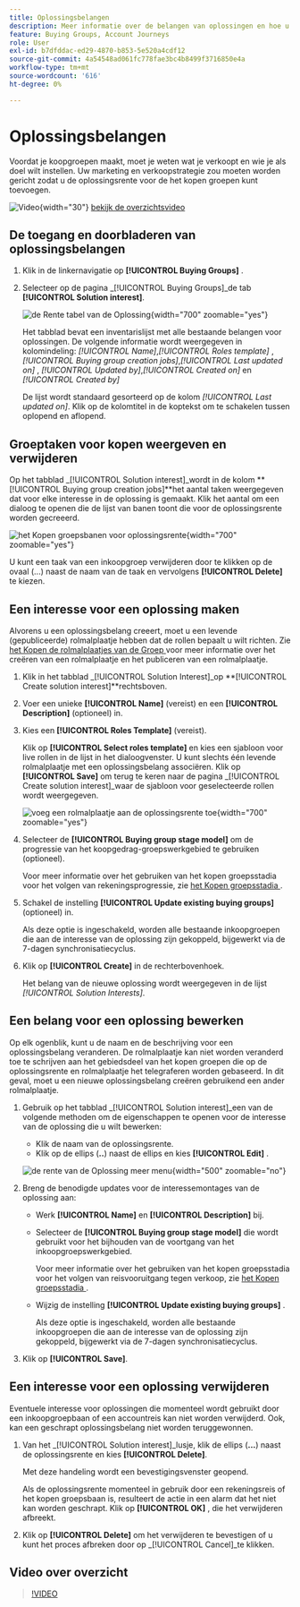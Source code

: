 ```yaml
---
title: Oplossingsbelangen
description: Meer informatie over de belangen van oplossingen en hoe u deze kunt definiëren voor gebruik in uw inkoopgroepen.
feature: Buying Groups, Account Journeys
role: User
exl-id: b7dfddac-ed29-4870-b853-5e520a4cdf12
source-git-commit: 4a54548ad061fc778fae3bc4b8499f3716850e4a
workflow-type: tm+mt
source-wordcount: '616'
ht-degree: 0%

---
```


# Oplossingsbelangen

Voordat je koopgroepen maakt, moet je weten wat je verkoopt en wie je als doel wilt instellen. Uw marketing en verkoopstrategie zou moeten worden gericht zodat u de oplossingsrente voor de het kopen groepen kunt toevoegen.

![ Video ](../../assets/do-not-localize/icon-video.svg){width="30"} [ bekijk de overzichtsvideo ](#overview-video)

## De toegang en doorbladeren van oplossingsbelangen

1. Klik in de linkernavigatie op **[!UICONTROL Buying Groups]** .

1. Selecteer op de pagina _[!UICONTROL Buying Groups]_de tab **[!UICONTROL Solution interest]**.

   ![ de Rente tabel van de Oplossing ](assets/solution-interest-tab.png){width="700" zoomable="yes"}

   Het tabblad bevat een inventarislijst met alle bestaande belangen voor oplossingen. De volgende informatie wordt weergegeven in kolomindeling: _[!UICONTROL Name]_,_[!UICONTROL Roles template]_ , _[!UICONTROL Buying group creation jobs]_,_[!UICONTROL Last updated on]_ , _[!UICONTROL Updated by]_,_[!UICONTROL Created on]_ en _[!UICONTROL Created by]_

   De lijst wordt standaard gesorteerd op de kolom _[!UICONTROL Last updated on]_. Klik op de kolomtitel in de koptekst om te schakelen tussen oplopend en aflopend.

## Groeptaken voor kopen weergeven en verwijderen

Op het tabblad _[!UICONTROL Solution interest]_wordt in de kolom **[!UICONTROL Buying group creation jobs]**het aantal taken weergegeven dat voor elke interesse in de oplossing is gemaakt. Klik het aantal om een dialoog te openen die de lijst van banen toont die voor de oplossingsrente worden gecreeerd.

![ het Kopen groepsbanen voor oplossingsrente ](assets/buying-group-jobs-for-solution-interest.png){width="700" zoomable="yes"}

U kunt een taak van een inkoopgroep verwijderen door te klikken op de ovaal (...) naast de naam van de taak en vervolgens **[!UICONTROL Delete]** te kiezen.

## Een interesse voor een oplossing maken

Alvorens u een oplossingsbelang creeert, moet u een levende (gepubliceerde) rolmalplaatje hebben dat de rollen bepaalt u wilt richten. Zie [ het Kopen de rolmalplaatjes van de Groep ](./buying-groups-role-templates.md) voor meer informatie over het creëren van een rolmalplaatje en het publiceren van een rolmalplaatje.

1. Klik in het tabblad _[!UICONTROL Solution Interest]_op **[!UICONTROL Create solution interest]**rechtsboven.

1. Voer een unieke **[!UICONTROL Name]** (vereist) en een **[!UICONTROL Description]** (optioneel) in.

1. Kies een **[!UICONTROL Roles Template]** (vereist).

   Klik op **[!UICONTROL Select roles template]** en kies een sjabloon voor live rollen in de lijst in het dialoogvenster. U kunt slechts één levende rolmalplaatje met een oplossingsbelang associëren. Klik op **[!UICONTROL Save]** om terug te keren naar de pagina _[!UICONTROL Create solution interest]_waar de sjabloon voor geselecteerde rollen wordt weergegeven.

   ![ voeg een rolmalplaatje aan de oplossingsrente toe ](assets/solution-interest-create.png){width="700" zoomable="yes"}

1. Selecteer de **[!UICONTROL Buying group stage model]** om de progressie van het koopgedrag-groepswerkgebied te gebruiken (optioneel).

   Voor meer informatie over het gebruiken van het kopen groepsstadia voor het volgen van rekeningsprogressie, zie [ het Kopen groepsstadia ](./buying-group-stages.md).

1. Schakel de instelling **[!UICONTROL Update existing buying groups]** (optioneel) in.

   Als deze optie is ingeschakeld, worden alle bestaande inkoopgroepen die aan de interesse van de oplossing zijn gekoppeld, bijgewerkt via de 7-dagen synchronisatiecyclus.

1. Klik op **[!UICONTROL Create]** in de rechterbovenhoek.

   Het belang van de nieuwe oplossing wordt weergegeven in de lijst _[!UICONTROL Solution Interests]_.

## Een belang voor een oplossing bewerken

Op elk ogenblik, kunt u de naam en de beschrijving voor een oplossingsbelang veranderen. De rolmalplaatje kan niet worden veranderd toe te schrijven aan het gebiedsdeel van het kopen groepen die op de oplossingsrente en rolmalplaatje het telegraferen worden gebaseerd. In dit geval, moet u een nieuwe oplossingsbelang creëren gebruikend een ander rolmalplaatje.

1. Gebruik op het tabblad _[!UICONTROL Solution interest]_een van de volgende methoden om de eigenschappen te openen voor de interesse van de oplossing die u wilt bewerken:

   * Klik de naam van de oplossingsrente.
   * Klik op de ellips (**..**) naast de ellips en kies **[!UICONTROL Edit]** .

   ![ de rente van de Oplossing meer menu ](assets/solution-interests-more-menu.png){width="500" zoomable="no"}

1. Breng de benodigde updates voor de interessemontages van de oplossing aan:

   * Werk **[!UICONTROL Name]** en **[!UICONTROL Description]** bij.

   * Selecteer de **[!UICONTROL Buying group stage model]** die wordt gebruikt voor het bijhouden van de voortgang van het inkoopgroepswerkgebied.

     Voor meer informatie over het gebruiken van het kopen groepsstadia voor het volgen van reisvooruitgang tegen verkoop, zie [ het Kopen groepsstadia ](./buying-group-stages.md).

   * Wijzig de instelling **[!UICONTROL Update existing buying groups]** .

     Als deze optie is ingeschakeld, worden alle bestaande inkoopgroepen die aan de interesse van de oplossing zijn gekoppeld, bijgewerkt via de 7-dagen synchronisatiecyclus.

1. Klik op **[!UICONTROL Save]**.

## Een interesse voor een oplossing verwijderen

Eventuele interesse voor oplossingen die momenteel wordt gebruikt door een inkoopgroepbaan of een accountreis kan niet worden verwijderd. Ook, kan een geschrapt oplossingsbelang niet worden teruggewonnen.

1. Van het _[!UICONTROL Solution interest]_lusje, klik de ellips (**...**) naast de oplossingsrente en kies **[!UICONTROL Delete]**.

   Met deze handeling wordt een bevestigingsvenster geopend.

   Als de oplossingsrente momenteel in gebruik door een rekeningsreis of het kopen groepsbaan is, resulteert de actie in een alarm dat het niet kan worden geschrapt. Klik op **[!UICONTROL OK]** , die het verwijderen afbreekt.

1. Klik op **[!UICONTROL Delete]** om het verwijderen te bevestigen of u kunt het proces afbreken door op _[!UICONTROL Cancel]_te klikken.

## Video over overzicht

>[!VIDEO](https://video.tv.adobe.com/v/3433080/?learn=on)
